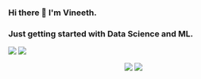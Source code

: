

### Hi there 👋 I'm Vineeth. 
### Just getting started with Data Science and ML.

[<img src="https://img.shields.io/badge/kaggle-%23000000.svg?style=for-the-badge&logo=kaggle&logoColor=white%22" />](https://www.kaggle.com/adityavineeth)
[<img src="https://img.shields.io/badge/twitter-%231DA1F2.svg?&style=for-the-badge&logo=twitter&logoColor=white" />](https://twitter.com/)

<p align = "center">
  <img src = "https://github-readme-stats.vercel.app/api?username=aditya-vineeth&show_icons=true&theme=radical&line_height=33">
  <img src = "https://github-readme-stats.vercel.app/api/top-langs/?username=aditya-vineeth&theme=radical">
</p>



<!--
**aditya-vineeth/aditya-vineeth** is a ✨ _special_ ✨ repository because its `README.md` (this file) appears on your GitHub profile.

Here are some ideas to get you started:

- 🔭 I’m currently working on ...
- 🌱 I’m currently learning ...
- 👯 I’m looking to collaborate on ...
- 🤔 I’m looking for help with ...
- 💬 Ask me about ...
- 📫 How to reach me: ...
- 😄 Pronouns: ...
- ⚡ Fun fact: ...
-->
